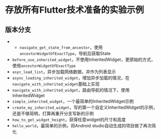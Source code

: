 # 存放所有Flutter技术准备的实验示例

## 版本分支

* * `navigate_get_state_from_ancestor`，使用`ancestorWidgetOfExactType`，导航后获取State
* `before_use_inherited_widget`，不使用InheritedWidget，更原始的方式，使用`ancestorWidgetOfExactType`
* `asyc_load_list`，异步加载网络数据，并作为列表显示
* `async_loading_inherited_widget`，增加异步加载的情况，在`navigate_with_inherited_widget`基础上实现
* `navigate_with_inherited_widget`，路由导航的情况下，使用InheritedWidget
* `simple_inherited_widget`，一个最简单的InheritedWidget示例
* `create_my_inherited_widget`，写的第一个自定义InheritedWidget的示例，还是不够简明，打算再重开分支写新的示例
* `how_to_get_widget_height`，获得任意widget的尺寸和高度
* `hello_world`，最简单的示例，将Android studio自动生成的项目做了再次简化
